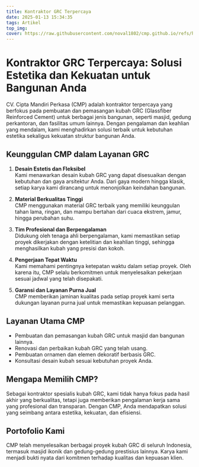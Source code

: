 ```yaml
---
title: Kontraktor GRC Terpercaya
date: 2025-01-13 15:34:35
tags: Artikel
top_img:
cover: https://raw.githubusercontent.com/noval1802/cmp.github.io/refs/heads/main/asset/IMG_8997.jpg
---
```

# **Kontraktor GRC Terpercaya: Solusi Estetika dan Kekuatan untuk Bangunan Anda**

CV. Cipta Mandiri Perkasa (CMP) adalah kontraktor terpercaya yang berfokus pada pembuatan dan pemasangan kubah GRC (Glassfiber Reinforced Cement) untuk berbagai jenis bangunan, seperti masjid, gedung perkantoran, dan fasilitas umum lainnya. Dengan pengalaman dan keahlian yang mendalam, kami menghadirkan solusi terbaik untuk kebutuhan estetika sekaligus kekuatan struktur bangunan Anda.

## **Keunggulan CMP dalam Layanan GRC**
1. **Desain Estetis dan Fleksibel**  
   Kami menawarkan desain kubah GRC yang dapat disesuaikan dengan kebutuhan dan gaya arsitektur Anda. Dari gaya modern hingga klasik, setiap karya kami dirancang untuk menonjolkan keindahan bangunan.

2. **Material Berkualitas Tinggi**  
   CMP menggunakan material GRC terbaik yang memiliki keunggulan tahan lama, ringan, dan mampu bertahan dari cuaca ekstrem, jamur, hingga perubahan suhu.

3. **Tim Profesional dan Berpengalaman**  
   Didukung oleh tenaga ahli berpengalaman, kami memastikan setiap proyek dikerjakan dengan ketelitian dan keahlian tinggi, sehingga menghasilkan kubah yang presisi dan kokoh.

4. **Pengerjaan Tepat Waktu**  
   Kami memahami pentingnya ketepatan waktu dalam setiap proyek. Oleh karena itu, CMP selalu berkomitmen untuk menyelesaikan pekerjaan sesuai jadwal yang telah disepakati.

5. **Garansi dan Layanan Purna Jual**  
   CMP memberikan jaminan kualitas pada setiap proyek kami serta dukungan layanan purna jual untuk memastikan kepuasan pelanggan.

## **Layanan Utama CMP**
- Pembuatan dan pemasangan kubah GRC untuk masjid dan bangunan lainnya.  
- Renovasi dan perbaikan kubah GRC yang telah usang.  
- Pembuatan ornamen dan elemen dekoratif berbasis GRC.  
- Konsultasi desain kubah sesuai kebutuhan proyek Anda.

## **Mengapa Memilih CMP?**
Sebagai kontraktor spesialis kubah GRC, kami tidak hanya fokus pada hasil akhir yang berkualitas, tetapi juga memberikan pengalaman kerja sama yang profesional dan transparan. Dengan CMP, Anda mendapatkan solusi yang seimbang antara estetika, kekuatan, dan efisiensi.

## **Portofolio Kami**
CMP telah menyelesaikan berbagai proyek kubah GRC di seluruh Indonesia, termasuk masjid ikonik dan gedung-gedung prestisius lainnya. Karya kami menjadi bukti nyata dari komitmen terhadap kualitas dan kepuasan klien.
